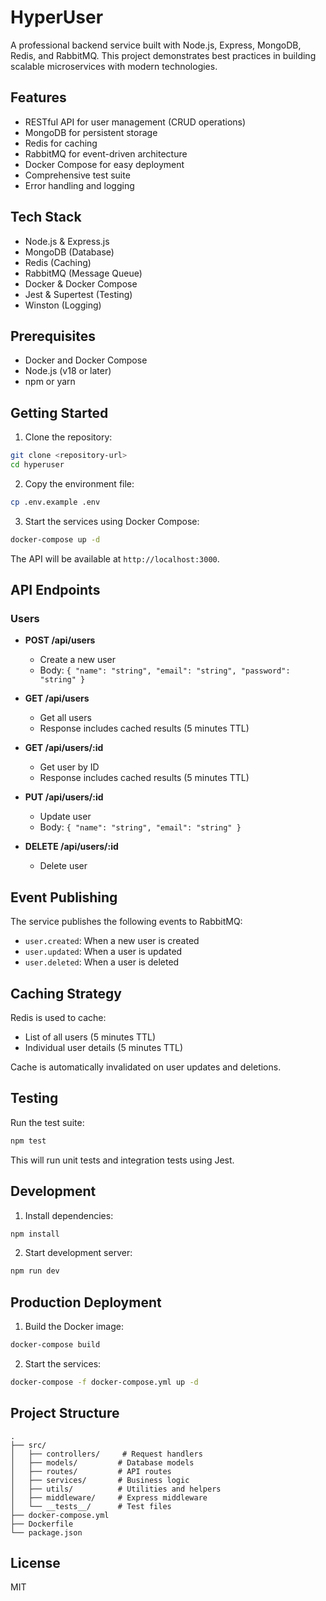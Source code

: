 # HyperUser

A professional backend service built with Node.js, Express, MongoDB, Redis, and RabbitMQ. This project demonstrates best practices in building scalable microservices with modern technologies.

## Features

- RESTful API for user management (CRUD operations)
- MongoDB for persistent storage
- Redis for caching
- RabbitMQ for event-driven architecture
- Docker Compose for easy deployment
- Comprehensive test suite
- Error handling and logging

## Tech Stack

- Node.js & Express.js
- MongoDB (Database)
- Redis (Caching)
- RabbitMQ (Message Queue)
- Docker & Docker Compose
- Jest & Supertest (Testing)
- Winston (Logging)

## Prerequisites

- Docker and Docker Compose
- Node.js (v18 or later)
- npm or yarn

## Getting Started

1. Clone the repository:
```bash
git clone <repository-url>
cd hyperuser
```

2. Copy the environment file:
```bash
cp .env.example .env
```

3. Start the services using Docker Compose:
```bash
docker-compose up -d
```

The API will be available at `http://localhost:3000`.

## API Endpoints

### Users

- **POST /api/users**
  - Create a new user
  - Body: `{ "name": "string", "email": "string", "password": "string" }`

- **GET /api/users**
  - Get all users
  - Response includes cached results (5 minutes TTL)

- **GET /api/users/:id**
  - Get user by ID
  - Response includes cached results (5 minutes TTL)

- **PUT /api/users/:id**
  - Update user
  - Body: `{ "name": "string", "email": "string" }`

- **DELETE /api/users/:id**
  - Delete user

## Event Publishing

The service publishes the following events to RabbitMQ:

- `user.created`: When a new user is created
- `user.updated`: When a user is updated
- `user.deleted`: When a user is deleted

## Caching Strategy

Redis is used to cache:
- List of all users (5 minutes TTL)
- Individual user details (5 minutes TTL)

Cache is automatically invalidated on user updates and deletions.

## Testing

Run the test suite:

```bash
npm test
```

This will run unit tests and integration tests using Jest.

## Development

1. Install dependencies:
```bash
npm install
```

2. Start development server:
```bash
npm run dev
```

## Production Deployment

1. Build the Docker image:
```bash
docker-compose build
```

2. Start the services:
```bash
docker-compose -f docker-compose.yml up -d
```

## Project Structure

```
.
├── src/
│   ├── controllers/     # Request handlers
│   ├── models/         # Database models
│   ├── routes/         # API routes
│   ├── services/       # Business logic
│   ├── utils/          # Utilities and helpers
│   ├── middleware/     # Express middleware
│   └── __tests__/      # Test files
├── docker-compose.yml
├── Dockerfile
└── package.json
```


## License

MIT 